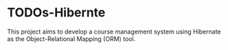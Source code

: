 # TODOs-Hibernte
This project aims to develop a course management system using Hibernate as the Object-Relational Mapping (ORM) tool.
